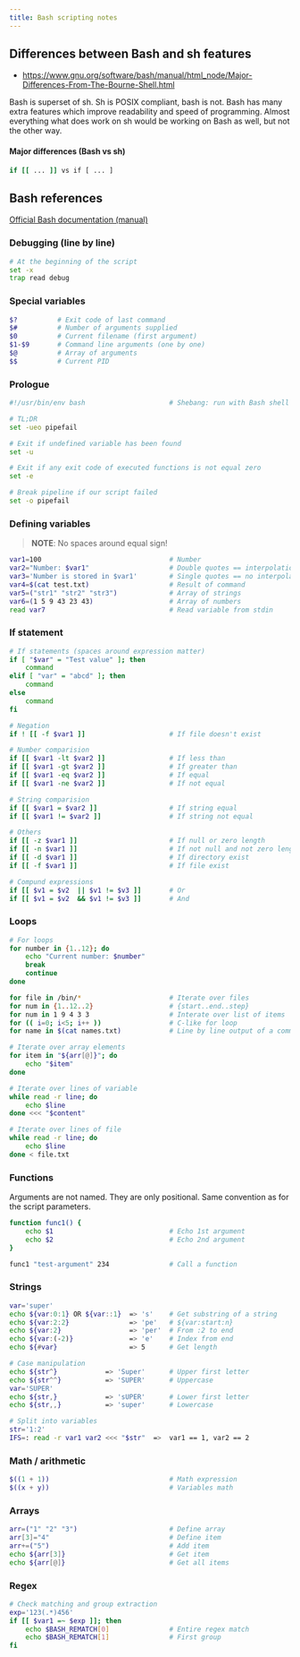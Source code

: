 ```yaml
---
title: Bash scripting notes
---
```


## Differences between Bash and sh features
- https://www.gnu.org/software/bash/manual/html_node/Major-Differences-From-The-Bourne-Shell.html

Bash is superset of sh. Sh is POSIX compliant, bash is not. Bash has many extra features which improve readability and speed of programming. Almost everything what does work on sh would be working on Bash as well, but not the other way.

#### Major differences (Bash vs sh)
```bash
if [[ ... ]] vs if [ ... ]
```

## Bash references
[Official Bash documentation (manual)](https://www.gnu.org/savannah-checkouts/gnu/bash/manual/bash.html)

### Debugging (line by line)
```bash
# At the beginning of the script
set -x
trap read debug
```

### Special variables
```bash
$?          # Exit code of last command
$#          # Number of arguments supplied
$0          # Current filename (first argument)
$1-$9       # Command line arguments (one by one)
$@          # Array of arguments
$$          # Current PID
```

### Prologue
```bash
#!/usr/bin/env bash                     # Shebang: run with Bash shell

# TL;DR
set -ueo pipefail

# Exit if undefined variable has been found
set -u                                      

# Exit if any exit code of executed functions is not equal zero
set -e

# Break pipeline if our script failed
set -o pipefail                               
```

### Defining variables
> **NOTE**: No spaces around equal sign!
```bash
var1=100                                # Number
var2="Number: $var1"                    # Double quotes == interpolation
var3='Number is stored in $var1'        # Single quotes == no interpolation
var4=$(cat test.txt)                    # Result of command
var5=("str1" "str2" "str3")             # Array of strings
var6=(1 5 9 43 23 43)                   # Array of numbers
read var7                               # Read variable from stdin
```

### If statement
```bash
# If statements (spaces around expression matter)
if [ "$var" = "Test value" ]; then
    command
elif [ "var" = "abcd" ]; then
    command
else
    command
fi

# Negation
if ! [[ -f $var1 ]]                     # If file doesn't exist

# Number comparision
if [[ $var1 -lt $var2 ]]                # If less than
if [[ $var1 -gt $var2 ]]                # If greater than
if [[ $var1 -eq $var2 ]]                # If equal
if [[ $var1 -ne $var2 ]]                # If not equal

# String comparision
if [[ $var1 = $var2 ]]                  # If string equal
if [[ $var1 != $var2 ]]                 # If string not equal

# Others
if [[ -z $var1 ]]                       # If null or zero length
if [[ -n $var1 ]]                       # If not null and not zero length
if [[ -d $var1 ]]                       # If directory exist
if [[ -f $var1 ]]                       # If file exist

# Compund expressions
if [[ $v1 = $v2  || $v1 != $v3 ]]       # Or
if [[ $v1 = $v2  && $v1 != $v3 ]]       # And
```

### Loops
```bash
# For loops
for number in {1..12}; do
    echo "Current number: $number"
    break
    continue
done

for file in /bin/*                      # Iterate over files
for num in {1..12..2}                   # {start..end..step}
for num in 1 9 4 3 3                    # Interate over list of items
for (( i=0; i<5; i++ ))                 # C-like for loop
for name in $(cat names.txt)            # Line by line output of a command

# Iterate over array elements
for item in "${arr[@]}"; do
    echo "$item"
done

# Iterate over lines of variable
while read -r line; do
    echo $line
done <<< "$content"

# Iterate over lines of file
while read -r line; do
    echo $line
done < file.txt
```

### Functions
Arguments are not named. They are only positional. Same convention as for the
script parameters.
```bash
function func1() {
    echo $1                             # Echo 1st argument
    echo $2                             # Echo 2nd argument
}

func1 "test-argument" 234               # Call a function
```

### Strings
```bash
var='super'
echo ${var:0:1} OR ${var::1}  => 's'    # Get substring of a string
echo ${var:2:2}               => 'pe'   # ${var:start:n}        
echo ${var:2}                 => 'per'  # From :2 to end
echo ${var:(-2)}              => 'e'    # Index from end
echo ${#var}                  => 5      # Get length

# Case manipulation
echo ${str^}            => 'Super'      # Upper first letter
echo ${str^^}           => 'SUPER'      # Uppercase
var='SUPER'
echo ${str,}            => 'sUPER'      # Lower first letter
echo ${str,,}           => 'super'      # Lowercase

# Split into variables
str='1:2'
IFS=: read -r var1 var2 <<< "$str"  =>  var1 == 1, var2 == 2 
```

### Math / arithmetic
```bash
$((1 + 1))                              # Math expression        
$((x + y))                              # Variables math
```

### Arrays
```bash
arr=("1" "2" "3")                       # Define array
arr[3]="4"                              # Define item
arr+=("5")                              # Add item
echo ${arr[3]}                          # Get item
echo ${arr[@]}                          # Get all items
```

### Regex
```bash
# Check matching and group extraction
exp='123(.*)456'
if [[ $var1 =~ $exp ]]; then
    echo $BASH_REMATCH[0]               # Entire regex match
    echo $BASH_REMATCH[1]               # First group
fi
```